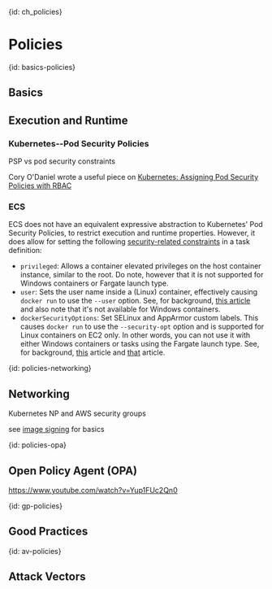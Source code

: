 {id: ch_policies}
# Policies

{id: basics-policies}
## Basics

## Execution and Runtime

### Kubernetes--Pod Security Policies

PSP vs pod security constraints

Cory O'Daniel wrote a useful piece on [Kubernetes: Assigning Pod Security Policies with RBAC](https://medium.com/coryodaniel/kubernetes-assigning-pod-security-policies-with-rbac-2ad2e847c754)

### ECS

ECS does not have an equivalent expressive abstraction to Kubernetes' Pod Security Policies, to restrict execution and runtime properties. However, it does allow for setting the following [security-related constraints](https://docs.aws.amazon.com/AmazonECS/latest/developerguide/task_definition_parameters.html#container_definition_security) in a task definition:

- `privileged`: Allows a container elevated privileges on the host container instance, similar to the root. Do note, however that it is not supported for Windows containers or Fargate launch type.
- `user`: Sets the user name inside a (Linux) container, effectively causing `docker run` to use the `--user` option. See, for background, [this article](https://medium.com/lucjuggery/running-a-container-with-a-non-root-user-e35830d1f42a) and also note that it's not available for Windows containers.
- `dockerSecurityOptions`: Set SELinux and AppArmor custom labels. This causes `docker run` to use the `--security-opt` option and is supported for Linux containers on EC2 only. In other words, you can not use it with either Windows containers or tasks using the Fargate launch type. See, for background, [this](https://www.nearform.com/blog/securing-docker-containers-on-aws/) article and [that](https://www.oreilly.com/ideas/docker-security) article.


{id: policies-networking}
## Networking
 
Kubernetes NP and AWS security groups

see [image signing](#containers-signing) for basics

{id: policies-opa}
## Open Policy Agent (OPA)

https://www.youtube.com/watch?v=Yup1FUc2Qn0

{id: gp-policies}
## Good Practices

{id: av-policies}
## Attack Vectors



